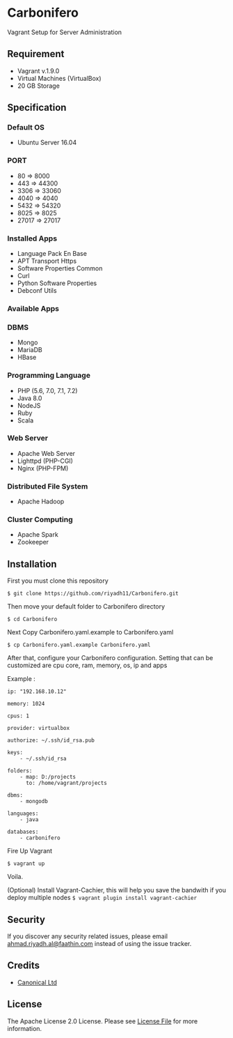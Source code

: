 # Carbonifero
Vagrant Setup for Server Administration

## Requirement
- Vagrant v.1.9.0
- Virtual Machines (VirtualBox)
- 20 GB Storage

## Specification
### Default OS 
- Ubuntu Server 16.04

### PORT
- 80 => 8000
- 443 => 44300
- 3306 => 33060
- 4040 => 4040
- 5432 => 54320
- 8025 => 8025
- 27017 => 27017

### Installed Apps 
- Language Pack En Base
- APT Transport Https
- Software Properties Common
- Curl
- Python Software Properties 
- Debconf Utils

### Available Apps
### DBMS
- Mongo
- MariaDB
- HBase

### Programming Language
- PHP (5.6, 7.0, 7.1, 7.2)
- Java 8.0
- NodeJS
- Ruby
- Scala

### Web Server
- Apache Web Server
- Lighttpd (PHP-CGI)
- Nginx (PHP-FPM)

### Distributed File System
- Apache Hadoop

### Cluster Computing
- Apache Spark
- Zookeeper

## Installation
First you must clone this repository

`$ git clone https://github.com/riyadh11/Carbonifero.git`
    
Then move your default folder to Carbonifero directory

`$ cd Carbonifero`

Next Copy Carbonifero.yaml.example to Carbonifero.yaml

`$ cp Carbonifero.yaml.example Carbonifero.yaml`

After that, configure your Carbonifero configuration. Setting that can be customized are cpu core, ram, memory, os, ip and apps

Example :   
	
    ip: "192.168.10.12"
    
	memory: 1024
    
	cpus: 1
    
	provider: virtualbox
    
	authorize: ~/.ssh/id_rsa.pub
    
	keys:
        - ~/.ssh/id_rsa
    
	folders:
        - map: D:/projects
          to: /home/vagrant/projects
		  
    dbms:
		- mongodb
    
	languages:
		- java
		
	databases:
		- carbonifero
    
Fire Up Vagrant

`$ vagrant up`

Voila.

(Optional) Install Vagrant-Cachier, this will help you save the bandwith if you deploy multiple nodes
`$ vagrant plugin install vagrant-cachier`

## Security
If you discover any security related issues, please email ahmad.riyadh.al@faathin.com instead of using the issue tracker.

## Credits
- [Canonical Ltd](https://www.canonical.com)

## License
The Apache License 2.0 License. Please see [License File](LICENSE.md) for more information.
